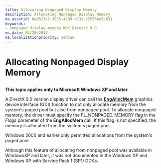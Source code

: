 ```yaml
---
title: Allocating Nonpaged Display Memory
description: Allocating Nonpaged Display Memory
ms.assetid: 6a8523e7-3955-4289-b131-52556ba3e631
keywords:
- nonpaged display memory WDK DirectX 9.0
ms.date: 04/20/2017
ms.localizationpriority: medium
---
```


# Allocating Nonpaged Display Memory


## <span id="ddk_allocating_nonpaged_display_memory_gg"></span><span id="DDK_ALLOCATING_NONPAGED_DISPLAY_MEMORY_GG"></span>


**This topic applies only to Microsoft Windows XP and later.**

A DirectX 9.0 version display driver can call the [**EngAllocMem**](https://msdn.microsoft.com/library/windows/hardware/ff564176) graphics device interface (GDI) function to not only allocate memory from the system's paged pool but also from nonpaged pool. To allocate nonpaged memory, the driver must specify the FL\_NONPAGED\_MEMORY flag in the *Flags* parameter of the **EngAllocMem** call. If this flag is not specified, the memory is allocated from the system's paged pool.

Windows 2000 and earlier only permitted allocations from the system's paged pool.

Although this feature of allocating from nonpaged pool was available in WindowsXP and later, it was not documented in the Windows XP and Windows XP with Service Pack 1 (SP1) DDKs.

 

 





